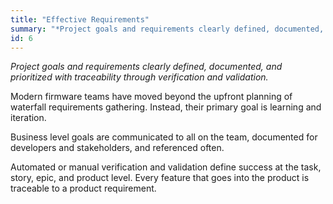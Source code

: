 ```yaml
---
title: "Effective Requirements"
summary: "*Project goals and requirements clearly defined, documented, and prioritized with traceability through verification and validation.*"
id: 6
---
```


*Project goals and requirements clearly defined, documented, and prioritized with traceability through verification and validation.*

Modern firmware teams have moved beyond the upfront planning of waterfall requirements gathering. Instead, their primary goal is learning and iteration.

Business level goals are communicated to all on the team, documented for developers and stakeholders, and referenced often.

Automated or manual verification and validation define success at the task, story, epic, and product level. Every feature that goes into the product is traceable to a product requirement.

